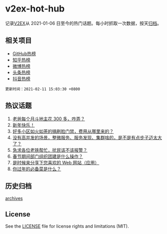 # v2ex-hot-hub

 记录[V2EX](https://www.v2ex.com/)从 2021-01-06 日至今的热门话题。每小时抓取一次数据，按天[归档](archives)。
 
 ## 相关项目

- [GitHub热榜](https://github.com/lonnyzhang423/github-hot-hub)
- [知乎热榜](https://github.com/lonnyzhang423/zhihu-hot-hub)
- [微博热榜](https://github.com/lonnyzhang423/weibo-hot-hub)
- [头条热榜](https://github.com/lonnyzhang423/toutiao-hot-hub)
- [抖音热榜](https://github.com/lonnyzhang423/douyin-hot-hub)


 `更新时间：2021-02-11 15:03:30 +0800`

## 热议话题

1. [老爸每个月斗地主花 300 多，咋弄？](https://www.v2ex.com/t/752903)
1. [新年快乐！](https://www.v2ex.com/t/752906)
1. [好多小区如火如荼的搞刷脸门禁，费用从哪里来的？](https://www.v2ex.com/t/752877)
1. [没有高并发的场景，整微服务、服务发现、集群啥的，是不是有点步子迈太大了？](https://www.v2ex.com/t/752843)
1. [急求各位老铁帮忙，扰民该不该报警？](https://www.v2ex.com/t/752851)
1. [春节期间部门组织团建是什么操作？](https://www.v2ex.com/t/752823)
1. [是时候来分享下您喜欢的 Web 网站（应用）](https://www.v2ex.com/t/752850)
1. [你过年的必备菜是什么？](https://www.v2ex.com/t/752922)

## 历史归档

[archives](archives)

## License

See the [LICENSE](LICENSE) file for license rights and limitations (MIT).
